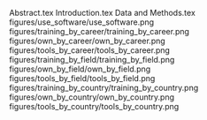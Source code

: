 Abstract.tex
Introduction.tex
Data and Methods.tex
figures/use_software/use_software.png
figures/training_by_career/training_by_career.png
figures/own_by_career/own_by_career.png
figures/tools_by_career/tools_by_career.png
figures/training_by_field/training_by_field.png
figures/own_by_field/own_by_field.png
figures/tools_by_field/tools_by_field.png
figures/training_by_country/training_by_country.png
figures/own_by_country/own_by_country.png
figures/tools_by_country/tools_by_country.png